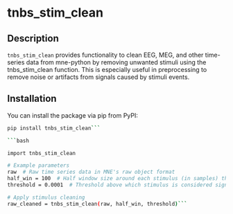 # tnbs_stim_clean

## Description
`tnbs_stim_clean` provides functionality to clean EEG, MEG, and other time-series data from mne-python by removing unwanted stimuli using the tnbs_stim_clean function. This is especially useful in preprocessing to remove noise or artifacts from signals caused by stimuli events.

## Installation

You can install the package via pip from PyPI:

```bash
pip install tnbs_stim_clean```

```bash

import tnbs_stim_clean

# Example parameters
raw  # Raw time series data in MNE's raw object format
half_win = 100  # Half window size around each stimulus (in samples) that will be chopped away from the artifact peak point
threshold = 0.0001  # Threshold above which stimulus is considered significant

# Apply stimulus cleaning 
raw_cleaned = tnbs_stim_clean(raw, half_win, threshold)```
